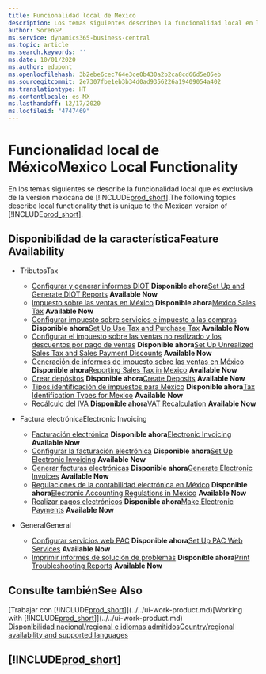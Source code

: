 ```yaml
---
title: Funcionalidad local de México
description: Los temas siguientes describen la funcionalidad local en la versión mexicana de Business Central.
author: SorenGP
ms.service: dynamics365-business-central
ms.topic: article
ms.search.keywords: ''
ms.date: 10/01/2020
ms.author: edupont
ms.openlocfilehash: 3b2ebe6cec764e3ce0b430a2b2ca8cd66d5e05eb
ms.sourcegitcommit: 2e7307fbe1eb3b34d0ad9356226a19409054a402
ms.translationtype: HT
ms.contentlocale: es-MX
ms.lasthandoff: 12/17/2020
ms.locfileid: "4747469"
---
```

# <a name="mexico-local-functionality"></a><span data-ttu-id="f8b19-103">Funcionalidad local de México</span><span class="sxs-lookup"><span data-stu-id="f8b19-103">Mexico Local Functionality</span></span>

<span data-ttu-id="f8b19-104">En los temas siguientes se describe la funcionalidad local que es exclusiva de la versión mexicana de [!INCLUDE[prod_short](../../includes/prod_short.md)].</span><span class="sxs-lookup"><span data-stu-id="f8b19-104">The following topics describe local functionality that is unique to the Mexican version of [!INCLUDE[prod_short](../../includes/prod_short.md)].</span></span>  

## <a name="feature-availability"></a><span data-ttu-id="f8b19-105">Disponibilidad de la característica</span><span class="sxs-lookup"><span data-stu-id="f8b19-105">Feature Availability</span></span>  

* <span data-ttu-id="f8b19-106">Tributos</span><span class="sxs-lookup"><span data-stu-id="f8b19-106">Tax</span></span>
    * <span data-ttu-id="f8b19-107">[Configurar y generar informes DIOT](ui-extensions-setup-and-generate-diot-report-mx.md) **Disponible ahora**</span><span class="sxs-lookup"><span data-stu-id="f8b19-107">[Set Up and Generate DIOT Reports](ui-extensions-setup-and-generate-diot-report-mx.md) **Available Now**</span></span>
    * <span data-ttu-id="f8b19-108">[Impuesto sobre las ventas en México](mexico-sales-tax.md) **Disponible ahora**</span><span class="sxs-lookup"><span data-stu-id="f8b19-108">[Mexico Sales Tax](mexico-sales-tax.md) **Available Now**</span></span>
    * <span data-ttu-id="f8b19-109">[Configurar impuesto sobre servicios e impuesto a las compras](how-to-set-up-use-tax-and-purchase-tax.md) **Disponible ahora**</span><span class="sxs-lookup"><span data-stu-id="f8b19-109">[Set Up Use Tax and Purchase Tax](how-to-set-up-use-tax-and-purchase-tax.md) **Available Now**</span></span>
    * <span data-ttu-id="f8b19-110">[Configurar el impuesto sobre las ventas no realizado y los descuentos por pago de ventas](how-to-set-up-unrealized-sales-tax-and-sales-payment-discounts.md) **Disponible ahora**</span><span class="sxs-lookup"><span data-stu-id="f8b19-110">[Set Up Unrealized Sales Tax and Sales Payment Discounts](how-to-set-up-unrealized-sales-tax-and-sales-payment-discounts.md) **Available Now**</span></span>
    * <span data-ttu-id="f8b19-111">[Generación de informes de impuesto sobre las ventas en México](mexico-sales-tax.md) **Disponible ahora**</span><span class="sxs-lookup"><span data-stu-id="f8b19-111">[Reporting Sales Tax in Mexico](mexico-sales-tax.md) **Available Now**</span></span>
    * <span data-ttu-id="f8b19-112">[Crear depósitos](how-to-create-deposits.md) **Disponible ahora**</span><span class="sxs-lookup"><span data-stu-id="f8b19-112">[Create Deposits](how-to-create-deposits.md) **Available Now**</span></span>
    * <span data-ttu-id="f8b19-113">[Tipos identificación de impuestos para México](tax-identification-types-for-mexico.md) **Disponible ahora**</span><span class="sxs-lookup"><span data-stu-id="f8b19-113">[Tax Identification Types for Mexico](tax-identification-types-for-mexico.md) **Available Now**</span></span>
    * <span data-ttu-id="f8b19-114">[Recálculo del IVA](vat-recalculation.md) **Disponible ahora**</span><span class="sxs-lookup"><span data-stu-id="f8b19-114">[VAT Recalculation](vat-recalculation.md) **Available Now**</span></span>

* <span data-ttu-id="f8b19-115">Factura electrónica</span><span class="sxs-lookup"><span data-stu-id="f8b19-115">Electronic Invoicing</span></span>
    * <span data-ttu-id="f8b19-116">[Facturación electrónica](electronic-invoicing.md) **Disponible ahora**</span><span class="sxs-lookup"><span data-stu-id="f8b19-116">[Electronic Invoicing](electronic-invoicing.md) **Available Now**</span></span>
    * <span data-ttu-id="f8b19-117">[Configurar la facturación electrónica](how-to-set-up-electronic-invoicing.md) **Disponible ahora**</span><span class="sxs-lookup"><span data-stu-id="f8b19-117">[Set Up Electronic Invoicing](how-to-set-up-electronic-invoicing.md) **Available Now**</span></span>
    * <span data-ttu-id="f8b19-118">[Generar facturas electrónicas](how-to-generate-electronic-invoices.md) **Disponible ahora**</span><span class="sxs-lookup"><span data-stu-id="f8b19-118">[Generate Electronic Invoices](how-to-generate-electronic-invoices.md) **Available Now**</span></span>
    * <span data-ttu-id="f8b19-119">[Regulaciones de la contabilidad electrónica en México](electronic-accounting-regulations.md) **Disponible ahora**</span><span class="sxs-lookup"><span data-stu-id="f8b19-119">[Electronic Accounting Regulations in Mexico](electronic-accounting-regulations.md) **Available Now**</span></span>
    * <span data-ttu-id="f8b19-120">[Realizar pagos electrónicos](../../finance-make-payments-with-bank-data-conversion-service-or-sepa-credit-transfer.md#exporting-payments-to-a-bank-file) **Disponible ahora**</span><span class="sxs-lookup"><span data-stu-id="f8b19-120">[Make Electronic Payments](../../finance-make-payments-with-bank-data-conversion-service-or-sepa-credit-transfer.md#exporting-payments-to-a-bank-file) **Available Now**</span></span>

* <span data-ttu-id="f8b19-121">General</span><span class="sxs-lookup"><span data-stu-id="f8b19-121">General</span></span>
    * <span data-ttu-id="f8b19-122">[Configurar servicios web PAC](how-to-set-up-pac-web-services.md) **Disponible ahora**</span><span class="sxs-lookup"><span data-stu-id="f8b19-122">[Set Up PAC Web Services](how-to-set-up-pac-web-services.md) **Available Now**</span></span>
    * <span data-ttu-id="f8b19-123">[Imprimir informes de solución de problemas](how-to-print-troubleshooting-reports.md) **Disponible ahora**</span><span class="sxs-lookup"><span data-stu-id="f8b19-123">[Print Troubleshooting Reports](how-to-print-troubleshooting-reports.md) **Available Now**</span></span>

## <a name="see-also"></a><span data-ttu-id="f8b19-124">Consulte también</span><span class="sxs-lookup"><span data-stu-id="f8b19-124">See Also</span></span>

<span data-ttu-id="f8b19-125">[Trabajar con [!INCLUDE[prod_short](../../includes/prod_short.md)]](../../ui-work-product.md)</span><span class="sxs-lookup"><span data-stu-id="f8b19-125">[Working with [!INCLUDE[prod_short](../../includes/prod_short.md)]](../../ui-work-product.md)</span></span>  
[<span data-ttu-id="f8b19-126">Disponibilidad nacional/regional e idiomas admitidos</span><span class="sxs-lookup"><span data-stu-id="f8b19-126">Country/regional availability and supported languages</span></span>](/dynamics365/business-central/dev-itpro/compliance/apptest-countries-and-translations)  

## [!INCLUDE[prod_short](../../includes/free_trial_md.md)]
